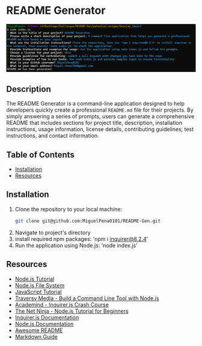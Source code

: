 
# README Generator
    
![Working README Generator](/Develop/images/ss.png)

## Description

The README Generator is a command-line application designed to help developers quickly create a professional `README.md` file for their projects. By simply answering a series of prompts, users can generate a comprehensive README that includes sections for project title, description, installation instructions, usage information, license details, contributing guidelines, test instructions, and contact information.

## Table of Contents

- [Installation](#installation)
- [Resources](#resources)

## Installation

1. Clone the repository to your local machine:
   ```bash
   git clone git@github.com:MiguelPena0101/README-Gen.git
2. Navigate to project's directory
3. install required npm packages: 'npm i inquirer@8.2.4'
4. Run the application using Node.js: 'node index.js'


## Resources
- [Node.js Tutorial](https://www.w3schools.com/nodejs/)
- [Node.js File System](https://www.w3schools.com/nodejs/nodejs_filesystem.asp)
- [JavaScript Tutorial](https://www.w3schools.com/js/)
- [Traversy Media - Build a Command Line Tool with Node.js](https://www.youtube.com/watch?v=2zD3bWwMPcI)
- [Academind - Inquirer.js Crash Course](https://www.youtube.com/watch?v=4CI0iNuwLwU)
- [The Net Ninja - Node.js Tutorial for Beginners](https://www.youtube.com/watch?v=U8XF6AFGqlc)
- [Inquirer.js Documentation](https://www.npmjs.com/package/inquirer)
- [Node.js Documentation](https://nodejs.org/en/docs/)
- [Awesome README](https://github.com/matiassingers/awesome-readme)
- [Markdown Guide](https://www.markdownguide.org/)
      